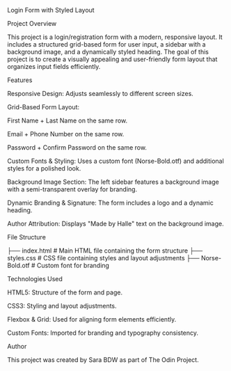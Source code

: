 Login Form with Styled Layout

Project Overview

This project is a login/registration form with a modern, responsive layout. It includes a structured grid-based form for user input, a sidebar with a background image, and a dynamically styled heading. The goal of this project is to create a visually appealing and user-friendly form layout that organizes input fields efficiently.

Features

Responsive Design: Adjusts seamlessly to different screen sizes.

Grid-Based Form Layout:

First Name + Last Name on the same row.

Email + Phone Number on the same row.

Password + Confirm Password on the same row.

Custom Fonts & Styling: Uses a custom font (Norse-Bold.otf) and additional styles for a polished look.

Background Image Section: The left sidebar features a background image with a semi-transparent overlay for branding.

Dynamic Branding & Signature: The form includes a logo and a dynamic heading.

Author Attribution: Displays "Made by Halle" text on the background image.

File Structure

├── index.html        # Main HTML file containing the form structure
├── styles.css        # CSS file containing styles and layout adjustments
├── Norse-Bold.otf    # Custom font for branding

Technologies Used

HTML5: Structure of the form and page.

CSS3: Styling and layout adjustments.

Flexbox & Grid: Used for aligning form elements efficiently.

Custom Fonts: Imported for branding and typography consistency.


Author

This project was created by Sara BDW as part of The Odin Project.
